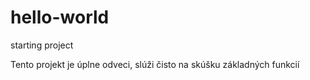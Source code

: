 # hello-world
starting project

Tento projekt je úplne odveci, slúži čisto na skúšku základných funkcií
